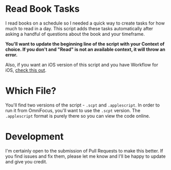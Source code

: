 # Read Book Tasks

I read books on a schedule so I needed a quick way to create tasks for how much to read in a day. This script adds these tasks automatically after asking a handful of questions about the book and your timeframe.

__You'll want to update the beginning line of the script with your Context of choice. If you don't and "Read" is not an available context, it will throw an error.__

Also, if you want an iOS version of this script and you have Workflow for iOS, [check this out](https://workflow.is/workflows/cece509a6fd6477d8d9e479f3f5df184).

# Which File?

You'll find two versions of the script - `.scpt` and `.applescript`. In order to run it from OmniFocus, you'll want to use the `.scpt` version. The `.applescript` format is purely there so you can view the code online.

# Development

I'm certainly open to the submission of Pull Requests to make this better. If you find issues and fix them, please let me know and I'll be happy to update and give you credit.
